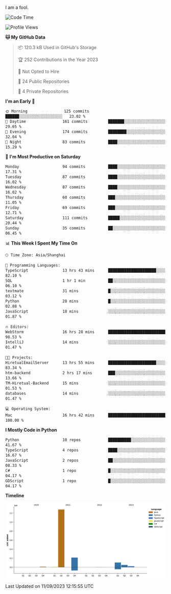 I am a fool.

<!--START_SECTION:waka-->
![Code Time](http://img.shields.io/badge/Code%20Time-688%20hrs%2029%20mins-blue)

![Profile Views](http://img.shields.io/badge/Profile%20Views-2-blue)

**🐱 My GitHub Data** 

> 📦 120.3 kB Used in GitHub's Storage 
 > 
> 🏆 252 Contributions in the Year 2023
 > 
> 🚫 Not Opted to Hire
 > 
> 📜 24 Public Repositories 
 > 
> 🔑 4 Private Repositories 
 > 
**I'm an Early 🐤** 

```text
🌞 Morning                125 commits         ██████░░░░░░░░░░░░░░░░░░░   23.02 % 
🌆 Daytime                161 commits         ███████░░░░░░░░░░░░░░░░░░   29.65 % 
🌃 Evening                174 commits         ████████░░░░░░░░░░░░░░░░░   32.04 % 
🌙 Night                  83 commits          ████░░░░░░░░░░░░░░░░░░░░░   15.29 % 
```
📅 **I'm Most Productive on Saturday** 

```text
Monday                   94 commits          ████░░░░░░░░░░░░░░░░░░░░░   17.31 % 
Tuesday                  87 commits          ████░░░░░░░░░░░░░░░░░░░░░   16.02 % 
Wednesday                87 commits          ████░░░░░░░░░░░░░░░░░░░░░   16.02 % 
Thursday                 60 commits          ███░░░░░░░░░░░░░░░░░░░░░░   11.05 % 
Friday                   69 commits          ███░░░░░░░░░░░░░░░░░░░░░░   12.71 % 
Saturday                 111 commits         █████░░░░░░░░░░░░░░░░░░░░   20.44 % 
Sunday                   35 commits          ██░░░░░░░░░░░░░░░░░░░░░░░   06.45 % 
```


📊 **This Week I Spent My Time On** 

```text
🕑︎ Time Zone: Asia/Shanghai

💬 Programming Languages: 
TypeScript               13 hrs 43 mins      █████████████████████░░░░   82.10 % 
SQL                      1 hr 1 min          ██░░░░░░░░░░░░░░░░░░░░░░░   06.10 % 
textmate                 31 mins             █░░░░░░░░░░░░░░░░░░░░░░░░   03.12 % 
Python                   28 mins             █░░░░░░░░░░░░░░░░░░░░░░░░   02.88 % 
JavaScript               18 mins             ░░░░░░░░░░░░░░░░░░░░░░░░░   01.87 % 

🔥 Editors: 
WebStorm                 16 hrs 28 mins      █████████████████████████   98.53 % 
IntelliJ                 14 mins             ░░░░░░░░░░░░░░░░░░░░░░░░░   01.47 % 

🐱‍💻 Projects: 
HiretualEmailServer      13 hrs 55 mins      █████████████████████░░░░   83.34 % 
htm-backend              2 hrs 17 mins       ███░░░░░░░░░░░░░░░░░░░░░░   13.66 % 
TM-Hiretual-Backend      15 mins             ░░░░░░░░░░░░░░░░░░░░░░░░░   01.53 % 
databases                14 mins             ░░░░░░░░░░░░░░░░░░░░░░░░░   01.47 % 

💻 Operating System: 
Mac                      16 hrs 42 mins      █████████████████████████   100.00 % 
```

**I Mostly Code in Python** 

```text
Python                   10 repos            ██████████░░░░░░░░░░░░░░░   41.67 % 
TypeScript               4 repos             ████░░░░░░░░░░░░░░░░░░░░░   16.67 % 
JavaScript               2 repos             ██░░░░░░░░░░░░░░░░░░░░░░░   08.33 % 
C#                       1 repo              █░░░░░░░░░░░░░░░░░░░░░░░░   04.17 % 
GDScript                 1 repo              █░░░░░░░░░░░░░░░░░░░░░░░░   04.17 % 
```



**Timeline**

![Lines of Code chart](https://raw.githubusercontent.com/VeejaLiu/VeejaLiu/master/assets/bar_graph.png)


 Last Updated on 11/09/2023 12:15:55 UTC
<!--END_SECTION:waka-->
